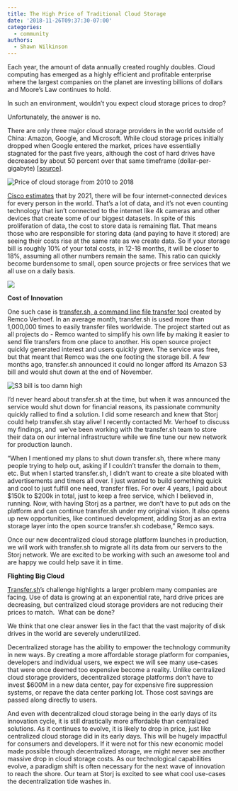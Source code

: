 ```yaml
---
title: The High Price of Traditional Cloud Storage
date: '2018-11-26T09:37:30-07:00'
categories:
  - community
authors:
  - Shawn Wilkinson
---
```

Each year, the amount of data annually created roughly doubles. Cloud computing has emerged as a highly efficient and profitable enterprise where the largest companies on the planet are investing billions of dollars and Moore’s Law continues to hold.

In such an environment, wouldn’t you expect cloud storage prices to drop?

Unfortunately, the answer is no.

There are only three major cloud storage providers in the world outside of China: Amazon, Google, and Microsoft. While cloud storage prices initially dropped when Google entered the market, prices have essentially stagnated for the past five years, although the cost of hard drives have decreased by about 50 percent over that same timeframe (dollar-per-gigabyte) [[source](https://www.forbes.com/sites/tomcoughlin/2017/12/20/digital-storage-projections-for-2018-part-1/#41e9a3a13a20)].

![Price of cloud storage from 2010 to 2018](/blog/img/charts-storage-providers-timeline.png)

[Cisco estimates](https://www.cisco.com/c/m/en_us/solutions/service-provider/vni-forecast-highlights.html) that by 2021, there will be four internet-connected devices for every person in the world. That’s a lot of data, and it’s not even counting technology that isn’t connected to the internet like 4k cameras and other devices that create some of our biggest datasets. In spite of this proliferation of data, the cost to store data is remaining flat. That means those who are responsible for storing data (and paying to have it stored) are seeing their costs rise at the same rate as we create data. So if your storage bill is roughly 10% of your total costs, in 12-18 months, it will be closer to 18%, assuming all other numbers remain the same. This ratio can quickly become burdensome to small, open source projects or free services that we all use on a daily basis. 

![](/blog/img/awslol.jpg)

**Cost of Innovation**

One such case is [transfer.sh, a command line file transfer tool](https://transfer.sh/) created by Remco Verhoef. In an average month, transfer.sh is used more than 1,000,000 times to easily transfer files worldwide. The project started out as all projects do - Remco wanted to simplify his own life by making it easier to send file transfers from one place to another. His open source project quickly generated interest and users quickly grew. The service was free, but that meant that Remco was the one footing the storage bill. A few months ago, transfer.sh announced it could no longer afford its Amazon S3 bill and would shut down at the end of November. 

![S3 bill is too damn high](/blog/img/s3-bill-is-too-damn-high.jpg)

I’d never heard about transfer.sh at the time, but when it was announced the service would shut down for financial reasons, its passionate community quickly rallied to find a solution. I did some research and knew that Storj could help transfer.sh stay alive! I recently contacted Mr. Verhoef to discuss my findings, and  we’ve been working with the transfer.sh team to store their data on our internal infrastructure while we fine tune our new network for production launch.

“When I mentioned my plans to shut down transfer.sh, there where many people trying to help out, asking if I couldn’t transfer the domain to them, etc. But when I started transfer.sh, I didn’t want to create a site bloated with advertisements and timers all over. I just wanted to build something quick and cool to just fulfill one need, transfer files. For over 4 years, I paid about $150k to $200k in total, just to keep a free service, which I believed in, running. Now, with having Storj as a partner, we don’t have to put ads on the platform and can continue transfer.sh under my original vision. It also opens up new opportunities, like continued development, adding Storj as an extra storage layer into the open source transfer.sh codebase,” Remco says.

Once our new decentralized cloud storage platform launches in production, we will work with transfer.sh to migrate all its data from our servers to the Storj network. We are excited to be working with such an awesome tool and are happy we could help save it in time. 

**Flighting Big Cloud**

[Transfer.sh](https://transfer.sh)’s challenge highlights a larger problem many companies are facing. Use of data is growing at an exponential rate, hard drive prices are decreasing, but centralized cloud storage providers are not reducing their prices to match.  What can be done? 

We think that one clear answer lies in the fact that the vast majority of disk drives in the world are severely underutilized. 

Decentralized storage has the ability to empower the technology community in new ways. By creating a more affordable storage platform for companies, developers and individual users, we expect we will see many use-cases that were once deemed too expensive become a reality. Unlike centralized cloud storage providers, decentralized storage platforms don’t have to invest $600M in a new data center, pay for expensive fire suppression systems, or repave the data center parking lot. Those cost savings are passed along directly to users. 

And even with decentralized cloud storage being in the early days of its innovation cycle, it is still drastically more affordable than centralized solutions. As it continues to evolve, it is likely to drop in price, just like centralized cloud storage did in its early days. This will be hugely impactful for consumers and developers. If it were not for this new economic model made possible through decentralized storage, we might never see another massive drop in cloud storage costs. As our technological capabilities evolve, a paradigm shift is often necessary for the next wave of innovation to reach the shore. Our team at Storj is excited to see what cool use-cases the decentralization tide washes in.
